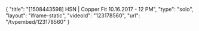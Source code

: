 {
    "title": "[1508443598] HSN | Copper Fit 10.16.2017 - 12 PM",
    "type": "solo",
    "layout": "iframe-static",
    "videoId": "123178560",
    "url": "\/tvpembed\/123178560"
}